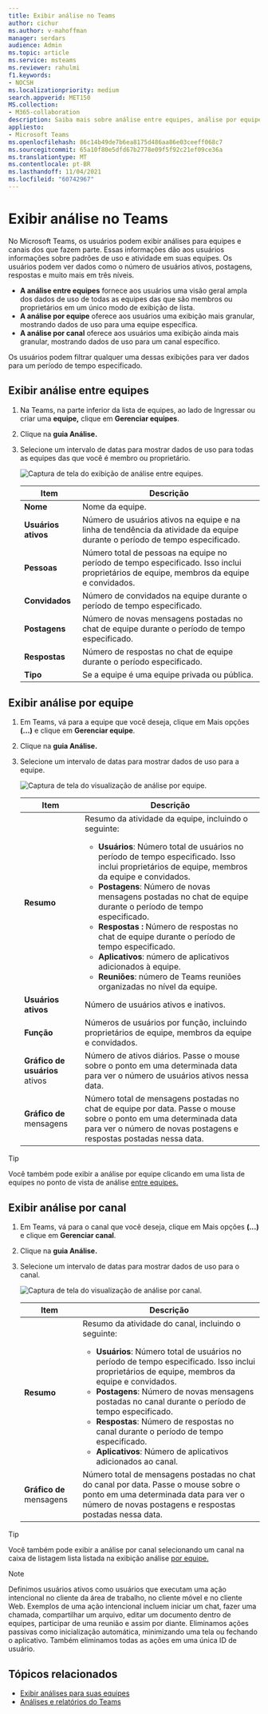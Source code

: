 ```yaml
---
title: Exibir análise no Teams
author: cichur
ms.author: v-mahoffman
manager: serdars
audience: Admin
ms.topic: article
ms.service: msteams
ms.reviewer: rahulmi
f1.keywords:
- NOCSH
ms.localizationpriority: medium
search.appverid: MET150
MS.collection:
- M365-collaboration
description: Saiba mais sobre análise entre equipes, análise por equipe e análise por canal no Teams, que permitem que os usuários vejam dados de uso para equipes ou canais dos quais fazem parte.
appliesto:
- Microsoft Teams
ms.openlocfilehash: 86c14b49de7b6ea8175d486aa86e03ceeff068c7
ms.sourcegitcommit: 65a10f80e5dfd67b2778e09f5f92c21ef09ce36a
ms.translationtype: MT
ms.contentlocale: pt-BR
ms.lasthandoff: 11/04/2021
ms.locfileid: "60742967"
---
```

# <a name="view-analytics-in-teams"></a>Exibir análise no Teams

No Microsoft Teams, os usuários podem exibir análises para equipes e canais dos que fazem parte. Essas informações dão aos usuários informações sobre padrões de uso e atividade em suas equipes. Os usuários podem ver dados como o número de usuários ativos, postagens, respostas e muito mais em três níveis.

- **A análise entre equipes** fornece aos usuários uma visão geral ampla dos dados de uso de todas as equipes das que são membros ou proprietários em um único modo de exibição de lista.
- **A análise por equipe** oferece aos usuários uma exibição mais granular, mostrando dados de uso para uma equipe específica.
- **A análise por canal** oferece aos usuários uma exibição ainda mais granular, mostrando dados de uso para um canal específico.

Os usuários podem filtrar qualquer uma dessas exibições para ver dados para um período de tempo especificado.

## <a name="view-cross-team-analytics"></a>Exibir análise entre equipes

1. Na Teams, na parte inferior da lista de equipes, ao lado de Ingressar ou criar uma **equipe,** clique em **Gerenciar equipes**.
2. Clique na **guia Análise.**
3. Selecione um intervalo de datas para mostrar dados de uso para todas as equipes das que você é membro ou proprietário.

    ![Captura de tela do exibição de análise entre equipes.](../media/view-analytics-cross-team.png)

    |Item |Descrição  |
    |--------|-------------|
    |**Nome**   |Nome da equipe. |
    |**Usuários ativos**   |Número de usuários ativos na equipe e na linha de tendência da atividade da equipe durante o período de tempo especificado.
    |**Pessoas**   |Número total de pessoas na equipe no período de tempo especificado. Isso inclui proprietários de equipe, membros da equipe e convidados.|
    |**Convidados**   |Número de convidados na equipe durante o período de tempo especificado. |
    |**Postagens**   |Número de novas mensagens postadas no chat de equipe durante o período de tempo especificado. |
    |**Respostas**   |Número de respostas no chat de equipe durante o período especificado. |
    |**Tipo**   |Se a equipe é uma equipe privada ou pública.|

## <a name="view-per-team-analytics"></a>Exibir análise por equipe

1. Em Teams, vá para a equipe que você deseja, clique em Mais opções **(...)** e clique em **Gerenciar equipe**.
2. Clique na **guia Análise.**
4. Selecione um intervalo de datas para mostrar dados de uso para a equipe.  

    ![Captura de tela do visualização de análise por equipe.](../media/view-analytics-per-team.png)

    |Item |Descrição  |
    |--------|-------------|
    |**Resumo**   |Resumo da atividade da equipe, incluindo o seguinte:<ul><li>**Usuários**: Número total de usuários no período de tempo especificado. Isso inclui proprietários de equipe, membros da equipe e convidados.</li> <li>**Postagens**: Número de novas mensagens postadas no chat de equipe durante o período de tempo especificado.</li><li>**Respostas :** Número de respostas no chat de equipe durante o período de tempo especificado.</li> <li>**Aplicativos**: número de aplicativos adicionados à equipe.</li><li>**Reuniões**: número de Teams reuniões organizadas no nível da equipe.</li> </ul> |
    |**Usuários ativos**   |Número de usuários ativos e inativos.|
    |**Função**   |Números de usuários por função, incluindo proprietários de equipe, membros da equipe e convidados.|
    |**Gráfico de usuários** ativos  |Número de ativos diários. Passe o mouse sobre o ponto em uma determinada data para ver o número de usuários ativos nessa data.|
    |**Gráfico de** mensagens  |Número total de mensagens postadas no chat de equipe por data. Passe o mouse sobre o ponto em uma determinada data para ver o número de novas postagens e respostas postadas nessa data.|

> [!TIP]
> Você também pode exibir a análise por equipe clicando em uma lista de equipes no ponto de vista de análise [entre equipes.](#view-cross-team-analytics)

## <a name="view-per-channel-analytics"></a>Exibir análise por canal

1. Em Teams, vá para o canal que você deseja, clique em Mais opções **(...)** e clique em **Gerenciar canal**.
2. Clique na **guia Análise.**
3. Selecione um intervalo de datas para mostrar dados de uso para o canal.  

    ![Captura de tela do visualização de análise por canal.](../media/view-analytics-per-channel.png)

    |Item |Descrição  |
    |--------|-------------|
    |**Resumo**   |Resumo da atividade do canal, incluindo o seguinte:<ul><li>**Usuários**: Número total de usuários no período de tempo especificado. Isso inclui proprietários de equipe, membros da equipe e convidados.</li> <li>**Postagens**: Número de novas mensagens postadas no canal durante o período de tempo especificado.</li><li>**Respostas**: Número de respostas no canal durante o período de tempo especificado.</li> <li>**Aplicativos**: Número de aplicativos adicionados ao canal.</li> </ul> |
    |**Gráfico de** mensagens  |Número total de mensagens postadas no chat do canal por data. Passe o mouse sobre o ponto em uma determinada data para ver o número de novas postagens e respostas postadas nessa data.|

> [!TIP]
> Você também pode exibir a análise por canal selecionando um canal na caixa de listagem lista listada na exibição análise [por equipe.](#view-per-team-analytics)
    
> [!NOTE]
> Definimos usuários ativos como usuários que executam uma ação intencional no cliente da área de trabalho, no cliente móvel e no cliente Web. Exemplos de uma ação intencional incluem iniciar um chat, fazer uma chamada, compartilhar um arquivo, editar um documento dentro de equipes, participar de uma reunião e assim por diante. Eliminamos ações passivas como inicialização automática, minimizando uma tela ou fechando o aplicativo. Também eliminamos todas as ações em uma única ID de usuário.

## <a name="related-topics"></a>Tópicos relacionados

- [Exibir análises para suas equipes](https://support.office.com/article/view-analytics-for-your-teams-5b8ad4b1-af34-4217-aff4-cd11a820b56b)
- [Análises e relatórios do Teams](teams-reporting-reference.md)